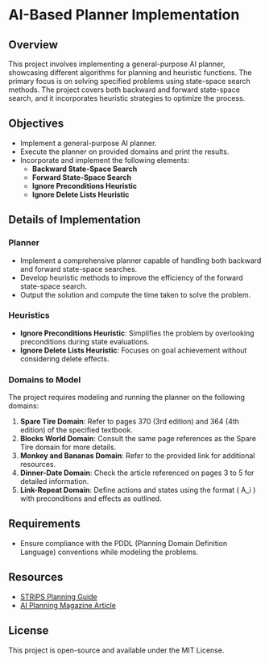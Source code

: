# AI-Based Planner Implementation

## Overview
This project involves implementing a general-purpose AI planner, showcasing different algorithms for planning and heuristic functions. The primary focus is on solving specified problems using state-space search methods. The project covers both backward and forward state-space search, and it incorporates heuristic strategies to optimize the process.

## Objectives
- Implement a general-purpose AI planner.
- Execute the planner on provided domains and print the results.
- Incorporate and implement the following elements:
  - **Backward State-Space Search**
  - **Forward State-Space Search**
  - **Ignore Preconditions Heuristic**
  - **Ignore Delete Lists Heuristic**

## Details of Implementation
### Planner
- Implement a comprehensive planner capable of handling both backward and forward state-space searches.
- Develop heuristic methods to improve the efficiency of the forward state-space search.
- Output the solution and compute the time taken to solve the problem.

### Heuristics
- **Ignore Preconditions Heuristic**: Simplifies the problem by overlooking preconditions during state evaluations.
- **Ignore Delete Lists Heuristic**: Focuses on goal achievement without considering delete effects.

### Domains to Model
The project requires modeling and running the planner on the following domains:
1. **Spare Tire Domain**: Refer to pages 370 (3rd edition) and 364 (4th edition) of the specified textbook.
2. **Blocks World Domain**: Consult the same page references as the Spare Tire domain for more details.
3. **Monkey and Bananas Domain**: Refer to the provided link for additional resources.
4. **Dinner-Date Domain**: Check the article referenced on pages 3 to 5 for detailed information.
5. **Link-Repeat Domain**: Define actions and states using the format \( A_i \) with preconditions and effects as outlined.

## Requirements
- Ensure compliance with the PDDL (Planning Domain Definition Language) conventions while modeling the problems.

## Resources
- [STRIPS Planning Guide](http://idm-lab.org/intro-to-ai/supplements/strips.pdf)
- [AI Planning Magazine Article](https://ojs.aaai.org/index.php/aimagazine/article/download/1459/1358%20PDF)

## License
This project is open-source and available under the MIT License.

